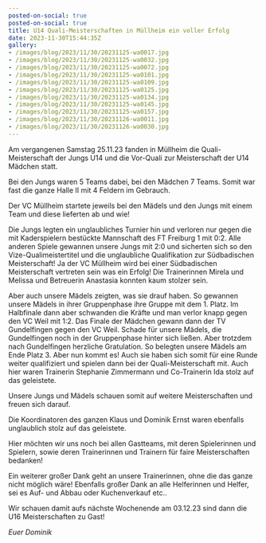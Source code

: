 ```yaml
---
posted-on-social: true
posted-on-social: true
title: U14 Quali-Meisterschaften in Müllheim ein voller Erfolg
date: 2023-11-30T15:44:35Z
gallery:
- /images/blog/2023/11/30/20231125-wa0017.jpg
- /images/blog/2023/11/30/20231125-wa0032.jpg
- /images/blog/2023/11/30/20231125-wa0072.jpg
- /images/blog/2023/11/30/20231125-wa0101.jpg
- /images/blog/2023/11/30/20231125-wa0109.jpg
- /images/blog/2023/11/30/20231125-wa0125.jpg
- /images/blog/2023/11/30/20231125-wa0134.jpg
- /images/blog/2023/11/30/20231125-wa0145.jpg
- /images/blog/2023/11/30/20231125-wa0157.jpg
- /images/blog/2023/11/30/20231126-wa0011.jpg
- /images/blog/2023/11/30/20231126-wa0030.jpg
---
```

Am vergangenen Samstag 25.11.23 fanden in Müllheim die
Quali-Meisterschaft der Jungs U14 und die Vor-Quali zur Meisterschaft
der U14 Mädchen statt.

Bei den Jungs waren 5 Teams dabei, bei den Mädchen 7 Teams. Somit war
fast die ganze Halle II mit 4 Feldern im Gebrauch.

Der VC Müllheim startete jeweils bei den Mädels und den Jungs mit einem
Team und diese lieferten ab und wie!

Die Jungs legten ein unglaubliches Turnier hin und verloren nur gegen
die mit Kaderspielern bestückte Mannschaft des FT Freiburg 1 mit 0:2.
Alle anderen Spiele gewannen unsere Jungs mit 2:0 und sicherten sich so
den Vize-Qualimeistertitel und die unglaubliche Qualifikation zur
Südbadischen Meisterschaft! Ja der VC Müllheim wird bei einer
Südbadischen Meisterschaft vertreten sein was ein Erfolg! Die
Trainerinnen Mirela und Melissa und Betreuerin Anastasia konnten kaum
stolzer sein.

Aber auch unsere Mädels zeigten, was sie drauf haben. So gewannen unsere
Mädels in ihrer Gruppenphase ihre Gruppe mit dem 1. Platz. Im Halbfinale
dann aber schwanden die Kräfte und man verlor knapp gegen den VC Weil
mit 1:2. Das Finale der Mädchen gewann dann der TV Gundelfingen gegen
den VC Weil. Schade für unsere Mädels, die Gundelfingen noch in der
Gruppenphase hinter sich ließen. Aber trotzdem nach Gundelfingen
herzliche Gratulation. So belegten unsere Mädels am Ende Platz 3. Aber
nun kommt es! Auch sie haben sich somit für eine Runde weiter
qualifiziert und spielen dann bei der Quali-Meisterschaft mit. Auch hier
waren Trainerin Stephanie Zimmermann und Co-Trainerin Ida stolz auf das
geleistete.

Unsere Jungs und Mädels schauen somit auf weitere Meisterschaften und
freuen sich darauf.

Die Koordinatoren des ganzen Klaus und Dominik Ernst waren ebenfalls
unglaublich stolz auf das geleistete.

Hier möchten wir uns noch bei allen Gastteams, mit deren Spielerinnen
und Spielern, sowie deren Trainerinnen und Trainern für faire
Meisterschaften bedanken!

Ein weiterer großer Dank geht an unsere Trainerinnen, ohne die das ganze
nicht möglich wäre! Ebenfalls großer Dank an alle Helferinnen und
Helfer, sei es Auf- und Abbau oder Kuchenverkauf etc..

Wir schauen damit aufs nächste Wochenende am 03.12.23 sind dann die U16
Meisterschaften zu Gast!

*Euer Dominik*
